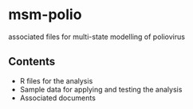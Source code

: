 # msm-polio
associated files for multi-state modelling of poliovirus

## Contents
- R files for the analysis
- Sample data for applying and testing the analysis
- Associated documents
